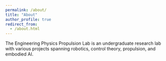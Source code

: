 ```yaml
---
permalink: /about/
title: "About"
author_profile: true
redirect_from: 
  - /about.html
---
```



The Engineering Physics Propulsion Lab is an undergraduate research lab with various projects spanning robotics, control theory, propulsion, and embodied AI.
